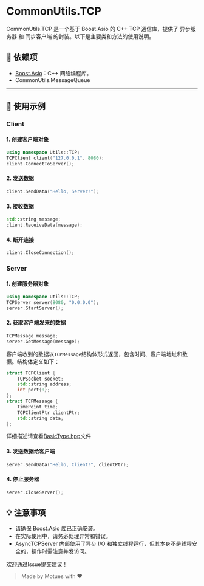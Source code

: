 # CommonUtils.TCP

CommonUtils.TCP 是一个基于 Boost.Asio 的 C++ TCP 通信库，提供了 异步服务器 和 同步客户端 的封装。以下是主要类和方法的使用说明。


## 🔧 依赖项

- [Boost.Asio](https://www.boost.org/doc/libs/1_78_0/doc/html/boost_asio.html)：C++ 网络编程库。
- CommonUtils.MessageQueue

---

## 🚀 使用示例

### Client

####  1. 创建客户端对象
```cpp
using namespace Utils::TCP;
TCPClient client("127.0.0.1", 8080);
client.ConnectToServer();
```

#### 2. 发送数据
```cpp
client.SendData("Hello, Server!");
```

####  3. 接收数据
```cpp
std::string message;
client.ReceiveData(message);
```

#### 4. 断开连接
```cpp
client.CloseConnection();
```

### Server
#### 1. 创建服务器对象
```cpp
using namespace Utils::TCP;
TCPServer server(8080, "0.0.0.0");
server.StartServer();
```

#### 2. 获取客户端发来的数据
```cpp
TCPMessage message;
server.GetMessage(message);
```
客户端收到的数据以`TCPMessage`结构体形式返回，包含时间、客户端地址和数据。结构体定义如下：
```c++
struct TCPClient {
    TCPSocket socket;
    std::string address;
    int port{0};
};
struct TCPMessage {
    TimePoint time;
    TCPClientPtr clientPtr;
    std::string data;
};
```
详细描述请查看[BasicType.hpp](./include/Utils/TCP/BasicType.hpp)文件

#### 3. 发送数据给客户端
```cpp
server.SendData("Hello, Client!", clientPtr);
```

#### 4. 停止服务器
```cpp
server.CloseServer();
```


## 💡 注意事项
* 请确保 Boost.Asio 库已正确安装。
* 在实际使用中，请务必处理异常和错误。
* AsyncTCPServer 内部使用了异步 I/O 和独立线程运行，但其本身不是线程安全的，操作时需注意并发访问。

欢迎通过Issue提交建议！
> Made by Motues with ❤️
